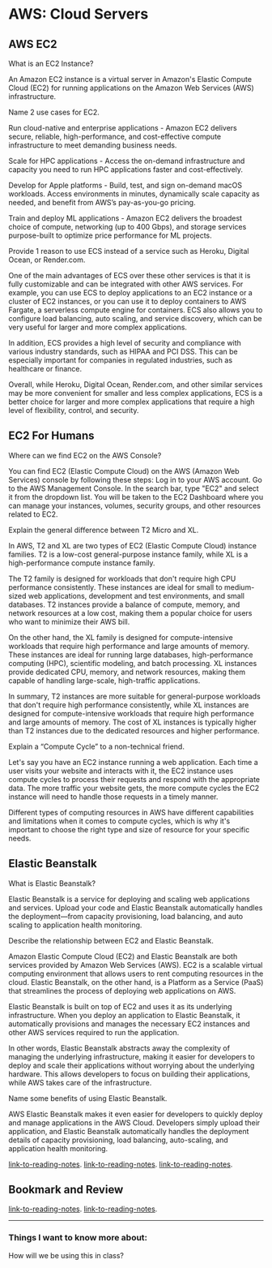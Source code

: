 # AWS: Cloud Servers

## AWS EC2

What is an EC2 Instance?

An Amazon EC2 instance is a virtual server in Amazon's Elastic Compute Cloud (EC2) for running applications on the Amazon Web Services (AWS) infrastructure.

Name 2 use cases for EC2.

Run cloud-native and enterprise applications - Amazon EC2 delivers secure, reliable, high-performance, and cost-effective compute infrastructure to meet demanding business needs.

Scale for HPC applications - Access the on-demand infrastructure and capacity you need to run HPC applications faster and cost-effectively.

Develop for Apple platforms - Build, test, and sign on-demand macOS workloads. Access environments in minutes, dynamically scale capacity as needed, and benefit from AWS’s pay-as-you-go pricing.

Train and deploy ML applications - Amazon EC2 delivers the broadest choice of compute, networking (up to 400 Gbps), and storage services purpose-built to optimize price performance for ML projects.

Provide 1 reason to use ECS instead of a service such as Heroku, Digital Ocean, or Render.com.

One of the main advantages of ECS over these other services is that it is fully customizable and can be integrated with other AWS services. For example, you can use ECS to deploy applications to an EC2 instance or a cluster of EC2 instances, or you can use it to deploy containers to AWS Fargate, a serverless compute engine for containers. ECS also allows you to configure load balancing, auto scaling, and service discovery, which can be very useful for larger and more complex applications.

In addition, ECS provides a high level of security and compliance with various industry standards, such as HIPAA and PCI DSS. This can be especially important for companies in regulated industries, such as healthcare or finance.

Overall, while Heroku, Digital Ocean, Render.com, and other similar services may be more convenient for smaller and less complex applications, ECS is a better choice for larger and more complex applications that require a high level of flexibility, control, and security.

## EC2 For Humans

Where can we find EC2 on the AWS Console?

You can find EC2 (Elastic Compute Cloud) on the AWS (Amazon Web Services) console by following these steps:
Log in to your AWS account.
Go to the AWS Management Console.
In the search bar, type "EC2" and select it from the dropdown list.
You will be taken to the EC2 Dashboard where you can manage your instances, volumes, security groups, and other resources related to EC2.

Explain the general difference between T2 Micro and XL.

In AWS, T2 and XL are two types of EC2 (Elastic Compute Cloud) instance families. T2 is a low-cost general-purpose instance family, while XL is a high-performance compute instance family.

The T2 family is designed for workloads that don't require high CPU performance consistently. These instances are ideal for small to medium-sized web applications, development and test environments, and small databases. T2 instances provide a balance of compute, memory, and network resources at a low cost, making them a popular choice for users who want to minimize their AWS bill.

On the other hand, the XL family is designed for compute-intensive workloads that require high performance and large amounts of memory. These instances are ideal for running large databases, high-performance computing (HPC), scientific modeling, and batch processing. XL instances provide dedicated CPU, memory, and network resources, making them capable of handling large-scale, high-traffic applications.

In summary, T2 instances are more suitable for general-purpose workloads that don't require high performance consistently, while XL instances are designed for compute-intensive workloads that require high performance and large amounts of memory. The cost of XL instances is typically higher than T2 instances due to the dedicated resources and higher performance.

Explain a “Compute Cycle” to a non-technical friend.

Let's say you have an EC2 instance running a web application. Each time a user visits your website and interacts with it, the EC2 instance uses compute cycles to process their requests and respond with the appropriate data. The more traffic your website gets, the more compute cycles the EC2 instance will need to handle those requests in a timely manner.

Different types of computing resources in AWS have different capabilities and limitations when it comes to compute cycles, which is why it's important to choose the right type and size of resource for your specific needs.

## Elastic Beanstalk

What is Elastic Beanstalk?

Elastic Beanstalk is a service for deploying and scaling web applications and services. Upload your code and Elastic Beanstalk automatically handles the deployment—from capacity provisioning, load balancing, and auto scaling to application health monitoring.

Describe the relationship between EC2 and Elastic Beanstalk.

Amazon Elastic Compute Cloud (EC2) and Elastic Beanstalk are both services provided by Amazon Web Services (AWS). EC2 is a scalable virtual computing environment that allows users to rent computing resources in the cloud. Elastic Beanstalk, on the other hand, is a Platform as a Service (PaaS) that streamlines the process of deploying web applications on AWS.

Elastic Beanstalk is built on top of EC2 and uses it as its underlying infrastructure. When you deploy an application to Elastic Beanstalk, it automatically provisions and manages the necessary EC2 instances and other AWS services required to run the application.

In other words, Elastic Beanstalk abstracts away the complexity of managing the underlying infrastructure, making it easier for developers to deploy and scale their applications without worrying about the underlying hardware. This allows developers to focus on building their applications, while AWS takes care of the infrastructure.

Name some benefits of using Elastic Beanstalk.

AWS Elastic Beanstalk makes it even easier for developers to quickly deploy and manage applications in the AWS Cloud. Developers simply upload their application, and Elastic Beanstalk automatically handles the deployment details of capacity provisioning, load balancing, auto-scaling, and application health monitoring.

[link-to-reading-notes](https://aws.amazon.com/ec2/).
[link-to-reading-notes](https://www.youtube.com/watch?v=lZMkgOMYYIg).
[link-to-reading-notes](https://www.youtube.com/watch?v=SrwxAScdyT0).


## Bookmark and Review

[link-to-reading-notes](https://www.youtube.com/watch?v=yIVXjl4SwVo).
[link-to-reading-notes](https://www.youtube.com/watch?v=l0DfHUWMjsU).

*************************************************************************************************************

### Things I want to know more about:

How will we be using this in class?